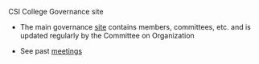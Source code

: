 CSI College Governance site


* The main governance [site](https://www.csi.cuny.edu/faculty-staff/faculty-senate-college-council) contains members, committees, etc. and is updated regularly by the Committee on Organization

* See past [meetings](./CCFS)
